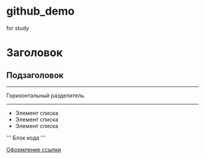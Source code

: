 # github_demo
for study



# Заголовок

## Подзаголовок

***
Горизонтальный разделитель
***

* Элемент списка
* Элемент списка
* Элемент списка

'''
Блок кода
'''

[Оформление ссылки](https://github.com)
